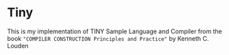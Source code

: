 # Tiny
This is my implementation of TINY Sample Language and Compiler from the book `"COMPILER CONSTRUCTION Principles and Practice"` by Kenneth C. Louden
